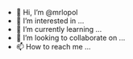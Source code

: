 - 👋 Hi, I’m @mrlopol
- 👀 I’m interested in ...
- 🌱 I’m currently learning ...
- 💞️ I’m looking to collaborate on ...
- 📫 How to reach me ...

<!---
mrlopol/mrlopol is a ✨ special ✨ repository because its `README.md` (this file) appears on your GitHub profile.
You can click the Preview link to take a look at your changes.
--->
